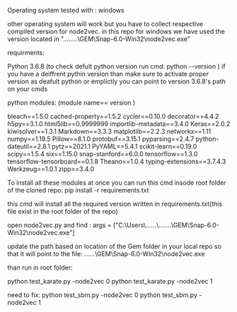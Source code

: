 Operating system tested with :
windows 

other operating system will work  but you have to collect respective compiled  version for node2vec.
in this repo for windows we have used the version located in "........\\GEM\\Snap-6.0-Win32\\node2vec.exe"


requirments:

Python 3.6.8 (to check defult python version run cmd: python --version )
if you have a deiffrent pythin version than make sure to activate proper version as deafult python
or
emplictly you can point to version 3.6.8's path on your cmds

python modules:
(module name== version )

bleach==1.5.0
cached-property==1.5.2
cycler==0.10.0
decorator==4.4.2
h5py==3.1.0
html5lib==0.9999999
importlib-metadata==3.4.0
Keras==2.0.2
kiwisolver==1.3.1
Markdown==3.3.3
matplotlib==2.2.3
networkx==1.11
numpy==1.19.5
Pillow==8.1.0
protobuf==3.15.1
pyparsing==2.4.7
python-dateutil==2.8.1
pytz==2021.1
PyYAML==5.4.1
scikit-learn==0.19.0
scipy==1.5.4
six==1.15.0
snap-stanford==6.0.0
tensorflow==1.3.0
tensorflow-tensorboard==0.1.8
Theano==1.0.4
typing-extensions==3.7.4.3
Werkzeug==1.0.1
zipp==3.4.0

To install all these modules at once you can run this cmd insode root folder of the cloned repo:
pip install -r requirements.txt

this cmd will install all the required version written in requirements.txt(this file exist in the root folder of the repo)






open node2vec.py and find :
args = ["C:\\Users\\......\\.......\\GEM\\Snap-6.0-Win32\\node2vec.exe"]

update the path based on location of the Gem folder in your local repo so that it will point to the file:
......\GEM\Snap-6.0-Win32\node2vec.exe



than run in root folder:

python test_karate.py -node2vec 0 
python test_karate.py -node2vec 1


need to fix:
python test_sbm.py -node2vec 0
python test_sbm.py -node2vec 1
